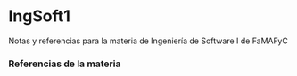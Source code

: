 # IngSoft1
Notas y referencias para la materia de Ingeniería de Software I de FaMAFyC

### Referencias de la materia


